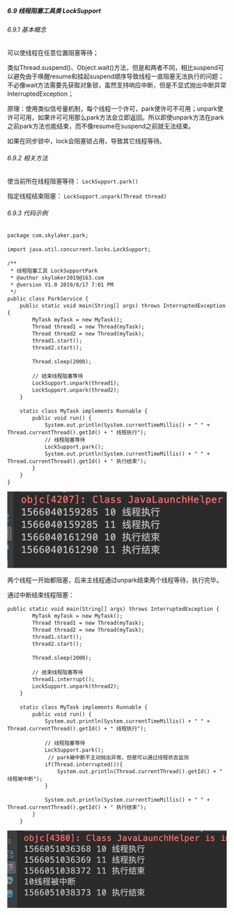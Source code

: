 ##### 6.9 线程阻塞工具类 LockSupport
###### 6.9.1 基本概念
可以使线程在任意位置阻塞等待；

类似Thread.suspend()、Object.wait()方法，但是和两者不同，相比suspend可以避免由于唤醒resume和挂起suspend顺序导致线程一直阻塞无法执行的问题；不必像wait方法需要先获取对象锁，虽然支持响应中断，但是不显式抛出中断异常InterruptedException；

原理：使用类似信号量机制，每个线程一个许可，park使许可不可用；unpark使许可可用，如果许可可用那么park方法会立即返回。所以即使unpark方法在park之前park方法也能结束，而不像resume在suspend之前就无法结束。

如果在同步锁中，lock会阻塞锁占用，导致其它线程等待。

###### 6.9.2 相关方法
使当前所在线程阻塞等待：
`LockSupport.park()`

指定线程结束阻塞：
`LockSupport.unpark(Thread thread)`

###### 6.9.3 代码示例
```
package com.skylaker.park;

import java.util.concurrent.locks.LockSupport;

/**
 * 线程阻塞工具 LockSupportPark
 * @author skylaker2019@163.com
 * @version V1.0 2019/8/17 7:01 PM
 */
public class ParkService {
    public static void main(String[] args) throws InterruptedException {
        MyTask myTask = new MyTask();
        Thread thread1 = new Thread(myTask);
        Thread thread2 = new Thread(myTask);
        thread1.start();
        thread2.start();

        Thread.sleep(2000);

        // 结束线程阻塞等待
        LockSupport.unpark(thread1);
        LockSupport.unpark(thread2);
    }

    static class MyTask implements Runnable {
        public void run() {
            System.out.println(System.currentTimeMillis() + " " + Thread.currentThread().getId() + " 线程执行");
            // 线程阻塞等待
            LockSupport.park();
            System.out.println(System.currentTimeMillis() + " " + Thread.currentThread().getId() + " 执行结束");
        }
    }
}
```

![0e50b80ec5d9878edc848171dbe4a165](6.9线程阻塞工具类LockSupport.resources/7E5E8122-4321-4AE6-8BBE-F02235248232.png)

两个线程一开始都阻塞，后来主线程通过unpark结束两个线程等待，执行完毕。

通过中断结束线程阻塞：
```
public static void main(String[] args) throws InterruptedException {
        MyTask myTask = new MyTask();
        Thread thread1 = new Thread(myTask);
        Thread thread2 = new Thread(myTask);
        thread1.start();
        thread2.start();

        Thread.sleep(2000);

        // 结束线程阻塞等待
        thread1.interrupt();
        LockSupport.unpark(thread2);
    }

    static class MyTask implements Runnable {
        public void run() {
            System.out.println(System.currentTimeMillis() + " " + Thread.currentThread().getId() + " 线程执行");

            // 线程阻塞等待
            LockSupport.park();
             // park被中断不主动抛出异常，但是可以通过线程状态监测
            if(Thread.interrupted()){
                System.out.println(Thread.currentThread().getId() + " 线程被中断");
            }

            System.out.println(System.currentTimeMillis() + " " + Thread.currentThread().getId() + " 执行结束");
        }
    }
```

![653b7817d5e9fea8f3a27cb27c24b5db](6.9线程阻塞工具类LockSupport.resources/A300CA09-6476-47EF-9BBE-D1341C2FEF72.png)
